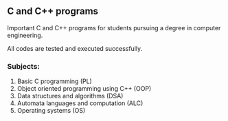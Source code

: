## C and C++ programs

Important C and C++ programs for students pursuing a degree in computer engineering.

All codes are tested and executed successfully.

### Subjects:

1. Basic C programming (PL)
2. Object oriented programming using C++ (OOP)
3. Data structures and algorithms (DSA)
4. Automata languages and computation (ALC)
5. Operating systems (OS)
